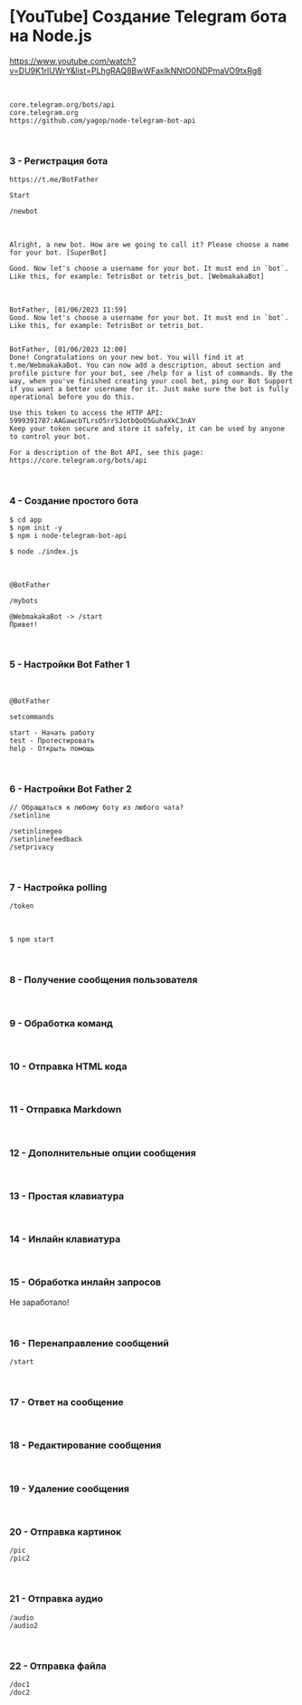 # [YouTube] Создание Telegram бота на Node.js

https://www.youtube.com/watch?v=DU9K1rIUWrY&list=PLhgRAQ8BwWFaxlkNNtO0NDPmaVO9txRg8

<br/>

```
core.telegram.org/bots/api
core.telegram.org
https://github.com/yagop/node-telegram-bot-api
```

<br/>

### 3 - Регистрация бота

```
https://t.me/BotFather

Start

/newbot
```

<br/>

```
Alright, a new bot. How are we going to call it? Please choose a name for your bot. [SuperBot]

Good. Now let's choose a username for your bot. It must end in `bot`. Like this, for example: TetrisBot or tetris_bot. [WebmakakaBot]
```

<br/>

```
BotFather, [01/06/2023 11:59]
Good. Now let's choose a username for your bot. It must end in `bot`. Like this, for example: TetrisBot or tetris_bot.


BotFather, [01/06/2023 12:00]
Done! Congratulations on your new bot. You will find it at t.me/WebmakakaBot. You can now add a description, about section and profile picture for your bot, see /help for a list of commands. By the way, when you've finished creating your cool bot, ping our Bot Support if you want a better username for it. Just make sure the bot is fully operational before you do this.

Use this token to access the HTTP API:
5999391787:AAGawcbTLrsO5rrSJotbQoO5GuhaXkC3nAY
Keep your token secure and store it safely, it can be used by anyone to control your bot.

For a description of the Bot API, see this page: https://core.telegram.org/bots/api
```

<br/>

### 4 - Создание простого бота

```
$ cd app
$ npm init -y
$ npm i node-telegram-bot-api
```

```
$ node ./index.js
```

<br/>

```
@BotFather

/mybots
```

```
@WebmakakaBot -> /start
Привет!
```

<br/>

### 5 - Настройки Bot Father 1

<br/>

```
@BotFather

setcommands

start - Начать работу
test - Протестировать
help - Открыть помощь
```

<br/>

### 6 - Настройки Bot Father 2

```
// Обращаться к любому боту из любого чата?
/setinline

/setinlinegeo
/setinlinefeedback
/setprivacy
```

<br/>

### 7 - Настройка polling

```
/token
```

<br/>

```
$ npm start
```

<br/>

### 8 - Получение сообщения пользователя

<br/>

### 9 - Обработка команд

<br/>

### 10 - Отправка HTML кода

<br/>

### 11 - Отправка Markdown

<br/>

### 12 - Дополнительные опции сообщения

<br/>

### 13 - Простая клавиатура

<br/>

### 14 - Инлайн клавиатура

<br/>

### 15 - Обработка инлайн запросов

Не заработало!

<br/>

### 16 - Перенаправление сообщений

```
/start
```

<br/>

### 17 - Ответ на сообщение

<br/>

### 18 - Редактирование сообщения

<br/>

### 19 - Удаление сообщения

<br/>

### 20 - Отправка картинок

```
/pic
/pic2
```

<br/>

### 21 - Отправка аудио

```
/audio
/audio2
```

<br/>

### 22 - Отправка файла

```
/doc1
/doc2
```
